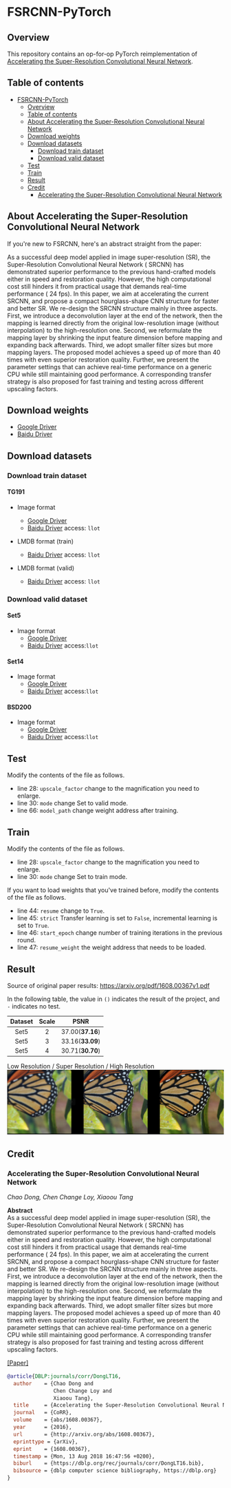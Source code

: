 # FSRCNN-PyTorch

## Overview

This repository contains an op-for-op PyTorch reimplementation of [Accelerating the Super-Resolution Convolutional Neural Network](https://arxiv.org/abs/1608.00367v1).

## Table of contents

- [FSRCNN-PyTorch](#fsrcnn-pytorch)
    - [Overview](#overview)
    - [Table of contents](#table-of-contents)
    - [About Accelerating the Super-Resolution Convolutional Neural Network](#about-accelerating-the-super-resolution-convolutional-neural-network)
    - [Download weights](#download-weights)
    - [Download datasets](#download-datasets)
        - [Download train dataset](#download-train-dataset)
        - [Download valid dataset](#download-valid-dataset)
    - [Test](#test)
    - [Train](#train)
    - [Result](#result)
    - [Credit](#credit)
        - [Accelerating the Super-Resolution Convolutional Neural Network](#accelerating-the-super-resolution-convolutional-neural-network)

## About Accelerating the Super-Resolution Convolutional Neural Network

If you're new to FSRCNN, here's an abstract straight from the paper:

As a successful deep model applied in image super-resolution (SR), the Super-Resolution Convolutional Neural Network (
SRCNN) has demonstrated superior performance to the previous hand-crafted models either in speed and restoration quality. However, the high
computational cost still hinders it from practical usage that demands real-time performance (
24 fps). In this paper, we aim at accelerating the current SRCNN, and propose a compact hourglass-shape CNN structure for faster and better SR. We
re-design the SRCNN structure mainly in three aspects. First, we introduce a deconvolution layer at the end of the network, then the mapping is
learned directly from the original low-resolution image (without interpolation) to the high-resolution one. Second, we reformulate the mapping layer
by shrinking the input feature dimension before mapping and expanding back afterwards. Third, we adopt smaller filter sizes but more mapping layers.
The proposed model achieves a speed up of more than 40 times with even superior restoration quality. Further, we present the parameter settings that
can achieve real-time performance on a generic CPU while still maintaining good performance. A corresponding transfer strategy is also proposed for
fast training and testing across different upscaling factors.

## Download weights

- [Google Driver](https://drive.google.com/drive/folders/17ju2HN7Y6pyPK2CC_AqnAfTOe9_3hCQ8?usp=sharing)
- [Baidu Driver](https://pan.baidu.com/s/1yNs4rqIb004-NKEdKBJtYg?pwd=llot)

## Download datasets

### Download train dataset

#### TG191

- Image format
    - [Google Driver](https://drive.google.com/drive/folders/1iSmgWI7uU3vsHnlE1oOe59CCees0yncU?usp=sharing)
    - [Baidu Driver](https://pan.baidu.com/s/1JsbkfoZqB6HdCBDBS3DOrw) access: `llot`

- LMDB format (train)
    - [Baidu Driver](https://pan.baidu.com/s/1eqeORnKcTmGatx2kAG92-A) access: `llot`

- LMDB format (valid)
    - [Baidu Driver](https://pan.baidu.com/s/1W34MeEtLY0m-bOrnaveVmw) access: `llot`

### Download valid dataset

#### Set5

- Image format
    - [Google Driver](https://drive.google.com/file/d/1GtQuoEN78q3AIP8vkh-17X90thYp_FfU/view?usp=sharing)
    - [Baidu Driver](https://pan.baidu.com/s/1dlPcpwRPUBOnxlfW5--S5g) access:`llot`

#### Set14

- Image format
    - [Google Driver](https://drive.google.com/file/d/1CzwwAtLSW9sog3acXj8s7Hg3S7kr2HiZ/view?usp=sharing)
    - [Baidu Driver](https://pan.baidu.com/s/1KBS38UAjM7bJ_e6a54eHaA) access:`llot`

#### BSD200

- Image format
    - [Google Driver](https://drive.google.com/file/d/1cdMYTPr77RdOgyAvJPMQqaJHWrD5ma5n/view?usp=sharing)
    - [Baidu Driver](https://pan.baidu.com/s/1xahPw4dNNc3XspMMOuw1Bw) access:`llot`

## Test

Modify the contents of the file as follows.

- line 28: `upscale_factor` change to the magnification you need to enlarge.
- line 30: `mode` change Set to valid mode.
- line 66: `model_path` change weight address after training.

## Train

Modify the contents of the file as follows.

- line 28: `upscale_factor` change to the magnification you need to enlarge.
- line 30: `mode` change Set to train mode.

If you want to load weights that you've trained before, modify the contents of the file as follows.

- line 44: `resume` change to `True`.
- line 45: `strict` Transfer learning is set to `False`, incremental learning is set to `True`.
- line 46: `start_epoch` change number of training iterations in the previous round.
- line 47: `resume_weight` the weight address that needs to be loaded.

## Result

Source of original paper results: https://arxiv.org/pdf/1608.00367v1.pdf

In the following table, the value in `()` indicates the result of the project, and `-` indicates no test.

| Dataset | Scale |       PSNR       |
|:-------:|:-----:|:----------------:|
|  Set5   |   2   | 37.00(**37.16**) |
|  Set5   |   3   | 33.16(**33.09**) |
|  Set5   |   4   | 30.71(**30.70**) |

Low Resolution / Super Resolution / High Resolution
<span align="center"><img src="assets/result.png"/></span>

## Credit

### Accelerating the Super-Resolution Convolutional Neural Network

_Chao Dong, Chen Change Loy, Xiaoou Tang_ <br>

**Abstract** <br>
As a successful deep model applied in image super-resolution (SR), the Super-Resolution Convolutional Neural Network (
SRCNN) has demonstrated superior performance to the previous hand-crafted models either in speed and restoration quality. However, the high
computational cost still hinders it from practical usage that demands real-time performance (
24 fps). In this paper, we aim at accelerating the current SRCNN, and propose a compact hourglass-shape CNN structure for faster and better SR. We
re-design the SRCNN structure mainly in three aspects. First, we introduce a deconvolution layer at the end of the network, then the mapping is
learned directly from the original low-resolution image (without interpolation) to the high-resolution one. Second, we reformulate the mapping layer
by shrinking the input feature dimension before mapping and expanding back afterwards. Third, we adopt smaller filter sizes but more mapping layers.
The proposed model achieves a speed up of more than 40 times with even superior restoration quality. Further, we present the parameter settings that
can achieve real-time performance on a generic CPU while still maintaining good performance. A corresponding transfer strategy is also proposed for
fast training and testing across different upscaling factors.

[[Paper]](https://arxiv.org/pdf/1608.00367v1.pdf)

```bibtex
@article{DBLP:journals/corr/DongLT16,
  author    = {Chao Dong and
               Chen Change Loy and
               Xiaoou Tang},
  title     = {Accelerating the Super-Resolution Convolutional Neural Network},
  journal   = {CoRR},
  volume    = {abs/1608.00367},
  year      = {2016},
  url       = {http://arxiv.org/abs/1608.00367},
  eprinttype = {arXiv},
  eprint    = {1608.00367},
  timestamp = {Mon, 13 Aug 2018 16:47:56 +0200},
  biburl    = {https://dblp.org/rec/journals/corr/DongLT16.bib},
  bibsource = {dblp computer science bibliography, https://dblp.org}
}
```
